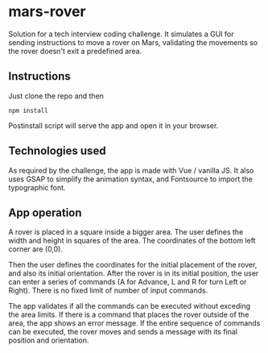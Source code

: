 # mars-rover

Solution for a tech interview coding challenge.
It simulates a GUI for sending instructions to move a rover on Mars, validating the movements so the rover doesn't exit a predefined area.

## Instructions

Just clone the repo and then

```
npm install
```

Postinstall script will serve the app and open it in your browser.

## Technologies used

As required by the challenge, the app is made with Vue / vanilla JS.
It also uses GSAP to simplify the animation syntax, and Fontsource to import the typographic font.

## App operation

A rover is placed in a square inside a bigger area.
The user defines the width and height in squares of the area.
The coordinates of the bottom left corner are (0,0).

Then the user defines the coordinates for the initial placement of the rover, and also its initial orientation.
After the rover is in its initial position, the user can enter a series of commands (A for Advance, L and R for turn Left or Right).
There is no fixed limit of number of input commands.

The app validates if all the commands can be executed without exceding the area limits.
If there is a command that places the rover outside of the area, the app shows an error message.
If the entire sequence of commands can be executed, the rover moves and sends a message with its final position and orientation.
